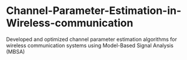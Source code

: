 # Channel-Parameter-Estimation-in-Wireless-communication
Developed and optimized channel parameter estimation algorithms for wireless communication systems using Model-Based Signal Analysis (MBSA)

